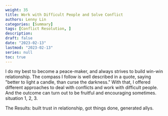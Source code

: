 ```yaml
---
weight: 35
title: Work with Difficult People and Solve Conflict
authors: Lenny Lin
categories: [Summary]
tags: [Conflict Resolution, ]
description: 
draft: false
date: "2023-02-13"
lastmod: "2023-02-13"
series: null
toc: true
---
```


I do my best to become a peace-maker, and always strives to build win-win relationship.  The compass I follow is well described in a quote, saying "better to light a candle, than curse the darkness."  With that, I offered different approaches to deal with conflicts and work with difficult people. And the outcome can turn out to be fruitful and encouraging sometimes. situation 1, 2, 3.

The Results: built trust in relationship, got things done, generated allys.